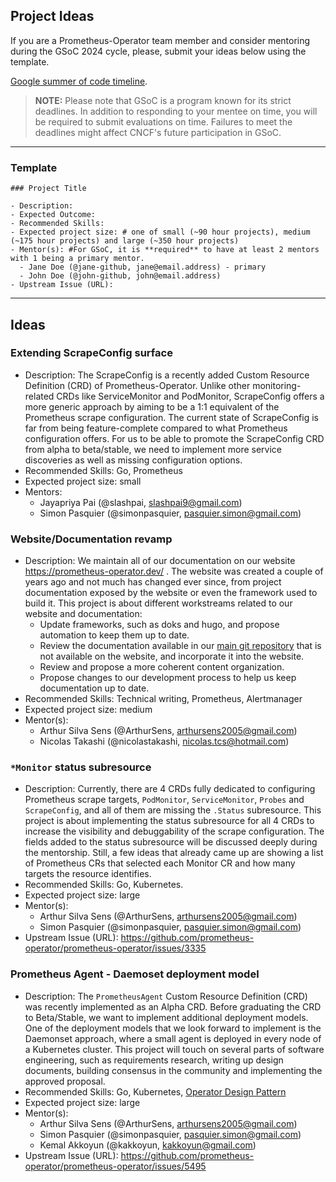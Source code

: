 ## Project Ideas

If you are a Prometheus-Operator team member and consider mentoring during the GSoC 2024 cycle, please, submit your ideas below using the template.

[Google summer of code timeline](https://developers.google.com/open-source/gsoc/timeline).

> **NOTE:** Please note that GSoC is a program known for its strict deadlines. In addition to responding to your mentee on time, you will be required to submit evaluations on time. Failures to meet the deadlines might affect CNCF's future participation in GSoC.

---

### Template

```
### Project Title

- Description:
- Expected Outcome:
- Recommended Skills:
- Expected project size: # one of small (~90 hour projects), medium (~175 hour projects) and large (~350 hour projects)
- Mentor(s): #For GSoC, it is **required** to have at least 2 mentors with 1 being a primary mentor.
  - Jane Doe (@jane-github, jane@email.address) - primary
  - John Doe (@john-github, john@email.address)
- Upstream Issue (URL):
```

---

## Ideas

### Extending ScrapeConfig surface

- Description: The ScrapeConfig is a recently added Custom Resource Definition (CRD) of Prometheus-Operator. Unlike other monitoring-related CRDs like ServiceMonitor and PodMonitor, ScrapeConfig offers a more generic approach by aiming to be a 1:1 equivalent of the Prometheus scrape configuration. The current state of ScrapeConfig is far from being feature-complete compared to what Prometheus configuration offers. For us to be able to promote the ScrapeConfig CRD from alpha to beta/stable, we need to implement more service discoveries as well as missing configuration options.
- Recommended Skills: Go, Prometheus
- Expected project size: small
- Mentors:
  - Jayapriya Pai (@slashpai, slashpai9@gmail.com)
  - Simon Pasquier (@simonpasquier, pasquier.simon@gmail.com)
  
### Website/Documentation revamp

- Description: We maintain all of our documentation on our website https://prometheus-operator.dev/ . The website was created a couple of years ago and not much has changed ever since, from project documentation exposed by the website or even the framework used to build it. This project is about different workstreams related to our website and documentation:
  - Update frameworks, such as doks and hugo, and propose automation to keep them up to date.
  - Review the documentation available in our [main git repository](https://github.com/prometheus-operator/prometheus-operator/tree/main/Documentation) that is not available on the website, and incorporate it into the website.
  - Review and propose a more coherent content organization.
  - Propose changes to our development process to help us keep documentation up to date.
- Recommended Skills: Technical writing, Prometheus, Alertmanager
- Expected project size: medium
- Mentor(s):
  - Arthur Silva Sens (@ArthurSens, arthursens2005@gmail.com)
  - Nicolas Takashi (@nicolastakashi, nicolas.tcs@hotmail.com)

### `*Monitor` status subresource

- Description: Currently, there are 4 CRDs fully dedicated to configuring Prometheus scrape targets, `PodMonitor`, `ServiceMonitor`, `Probes` and `ScrapeConfig`, and all of them are missing the `.Status` subresource. This project is about implementing the status subresource for all 4 CRDs to increase the visibility and debuggability of the scrape configuration. The fields added to the status subresource will be discussed deeply during the mentorship. Still, a few ideas that already came up are showing a list of Prometheus CRs that selected each Monitor CR and how many targets the resource identifies.
- Recommended Skills: Go, Kubernetes.
- Expected project size: large
- Mentor(s): 
  - Arthur Silva Sens (@ArthurSens, arthursens2005@gmail.com)
  - Simon Pasquier (@simonpasquier, pasquier.simon@gmail.com)
- Upstream Issue (URL): https://github.com/prometheus-operator/prometheus-operator/issues/3335

### Prometheus Agent - Daemoset deployment model

- Description: The `PrometheusAgent` Custom Resource Definition (CRD) was recently implemented as an Alpha CRD. Before graduating the CRD to Beta/Stable, we want to implement additional deployment models. One of the deployment models that we look forward to implement is the Daemonset approach, where a small agent is deployed in every node of a Kubernetes cluster. This project will touch on several parts of software engineering, such as requirements research, writing up design documents, building consensus in the community and implementing the approved proposal.
- Recommended Skills: Go, Kubernetes, [Operator Design Pattern](https://github.com/cncf/tag-app-delivery/blob/main/operator-whitepaper/v1/Operator-WhitePaper_v1-0.md#foundation)
- Expected project size: large
- Mentor(s):
  - Arthur Silva Sens (@ArthurSens, arthursens2005@gmail.com)
  - Simon Pasquier (@simonpasquier, pasquier.simon@gmail.com)
  - Kemal Akkoyun (@kakkoyun, kakkoyun@gmail.com)
- Upstream Issue (URL): https://github.com/prometheus-operator/prometheus-operator/issues/5495
